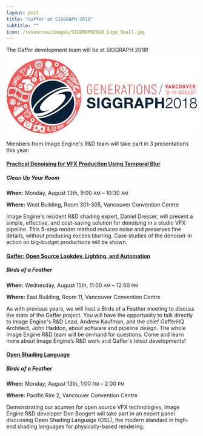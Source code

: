 ```yaml
---
layout: post
title: "Gaffer at SIGGRAPH 2018"
subtitle: ""
icon: /resources/images/SIGGRAPH2018_Logo_Small.jpg
---
```


The Gaffer development team will be at SIGGRAPH 2018!

<img class="mtb-30" src="/resources/images/SIGGRAPH2018_Logo_Small.jpg" alt="SIGGRAPH 2018 logo">

Members from Image Engine's R&D team will take part in 3 presentations this year:


<h4 class="mt-30 mb-0"><a href="https://s2018.siggraph.org/presentation/?id=gensub_198&sess=sess294">Practical Denoising for VFX Production Using Temporal Blur</a></h4>
<h5 class="mt-0 mb-15">Clean Up Your Room</h5>

**When:** Monday, August 13th, 9:00 <small class="dark">AM</small> – 10:30 <small class="dark">AM</small>

**Where:** West Building, Room 301-305, Vancouver Convention Centre

Image Engine's resident R&D shading expert, Daniel Dresser, will present a simple, effective, and cost-saving solution for denoising in a studio VFX pipeline. This 5-step render method reduces noise and preserves fine details, without producing excess blurring. Case studies of the denoiser in action on big-budget productions will be shown.


<h4 class="mt-30 mb-0"><a href="https://s2018.siggraph.org/presentation/?sess=sess360&id=bof_170#038;id=bof_170">Gaffer: Open Source Lookdev, Lighting, and Automation</a></h4>
<h5 class="mt-0 mb-15">Birds of a Feather</h5>

**When:** Wednesday, August 15th, 11:00 <small class="dark">AM</small> – 12:00 <small class="dark">PM</small>

**Where:** East Building, Room 11, Vancouver Convention Centre

As with previous years, we will host a Birds of a Feather meeting to discuss the state of the Gaffer project. You will have the opportunity to talk directly to Image Engine's R&D Lead, Andrew Kaufman, and the chief GafferHQ Architect, John Haddon, about software and pipeline design. The whole Image Engine R&D team will be on-hand for questions. Come and learn more about Image Engine’s R&D work and Gaffer's latest developments! 


<h4 class="mt-30 mb-0"><a href="https://s2018.siggraph.org/presentation/?sess=sess230&id=bof_121#038;id=bof_121">Open Shading Language</a></h4>
<h5 class="mt-0 mb-15">Birds of a Feather</h5>

**When:** Monday, August 13th, 1:00 <small class="dark">PM</small> – 2:00 <small class="dark">PM</small>

**Where:** Pacific Rim 2, Vancouver Convention Centre

Demonstrating our acumen for open source VFX technologies, Image Engine R&D developer Don Boogert will take part in an expert panel discussing Open Shading Language (OSL), the modern standard in high-end shading languages for physically-based rendering.
